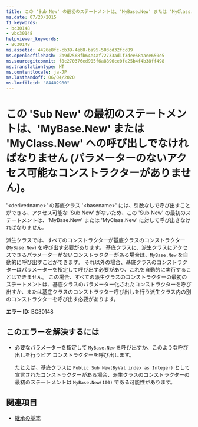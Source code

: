 ```yaml
---
title: この 'Sub New' の最初のステートメントは、'MyBase.New' または 'MyClass.New' への呼び出しでなければなりません (パラメーターのないアクセス可能なコンストラクターがありません)。
ms.date: 07/20/2015
f1_keywords:
- bc30148
- vbc30148
helpviewer_keywords:
- BC30148
ms.assetid: 4426e8fc-cb39-4eb8-ba95-503cd32fcc89
ms.openlocfilehash: 2b9d2568fb64e4af72733ad1f3dee58aaee650e5
ms.sourcegitcommit: f8c270376ed905f6a8896ce0fe25b4f4b38ff498
ms.translationtype: HT
ms.contentlocale: ja-JP
ms.lasthandoff: 06/04/2020
ms.locfileid: "84402980"
---
```

# <a name="first-statement-of-this-sub-new-must-be-a-call-to-mybasenew-or-myclassnew-no-accessible-constructor-without-parameters"></a>この 'Sub New' の最初のステートメントは、'MyBase.New' または 'MyClass.New' への呼び出しでなければなりません (パラメーターのないアクセス可能なコンストラクターがありません)。
'\<derivedname>' の基底クラス '\<basename>' には、引数なしで呼び出すことができる、アクセス可能な 'Sub New' がないため、この 'Sub New' の最初のステートメントは、'MyBase.New' または 'MyClass.New' に対して呼び出さなければなりません。  
  
 派生クラスでは、すべてのコンストラクターが基底クラスのコンストラクター (`MyBase.New`) を呼び出す必要があります。 基底クラスに、派生クラスにアクセスできるパラメーターがないコンストラクターがある場合は、`MyBase.New` を自動的に呼び出すことができます。 それ以外の場合、基底クラスのコンストラクターはパラメーターを指定して呼び出す必要があり、これを自動的に実行することはできません。 この場合、すべての派生クラスのコンストラクターの最初のステートメントは、基底クラスのパラメーター化されたコンストラクターを呼び出すか、または基底クラスのコンストラクター呼び出しを行う派生クラス内の別のコンストラクターを呼び出す必要があります。  
  
 **エラー ID:** BC30148  
  
## <a name="to-correct-this-error"></a>このエラーを解決するには  
  
- 必要なパラメーターを指定して `MyBase.New` を呼び出すか、このような呼び出しを行うピア コンストラクターを呼び出します。  
  
     たとえば、基底クラスに `Public Sub New(ByVal index as Integer)` として宣言されたコンストラクターがある場合、派生クラスのコンストラクターの最初のステートメントは `MyBase.New(100)` である可能性があります。  
  
## <a name="see-also"></a>関連項目

- [継承の基本](../../programming-guide/language-features/objects-and-classes/inheritance-basics.md)
